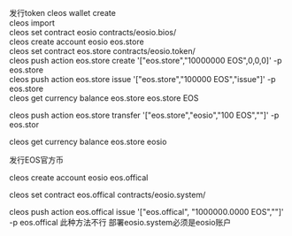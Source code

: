 发行token
cleos wallet create  
cleos import <eosio private key>  
cleos set contract eosio contracts/eosio.bios/  
cleos create account eosio eos.store <owner key> <active key>  
cleos set contract eos.store contracts/eosio.token/  
cleos push action eos.store create '["eos.store","10000000 EOS",0,0,0]' -p eos.store  
cleos push action eos.store issue '["eos.store","100000 EOS","issue"]' -p eos.store  
cleos get currency balance eos.store eos.store EOS  
  
cleos push action eos.store transfer '["eos.store","eosio","100 EOS",""]' -p eos.stor

cleos get currency balance eos.store eosio

发行EOS官方币

cleos create account eosio eos.offical <owner key> <active key>  

cleos set contract  eos.offical contracts/eosio.system/ 

cleos push action eos.offical  issue '["eos.offical", "1000000.0000 EOS",""]' -p eos.offical 
此种方法不行 部署eosio.system必须是eosio账户

